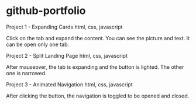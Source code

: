 # github-portfolio

Project 1 - Expanding Cards 
html, css, javascript 

Click on the tab and expand the content. You can see the picture and text. It can be open only one tab. 


Project 2 - Split Landing Page 
html, css, javascript

After mauseover, the tab is expanding and the button is lighted. The other one is narrowed. 


Project 3 - Animated Navigation
html, css, javascript 

After clicking the button, the navigation is toggled to be opened and closed. 


